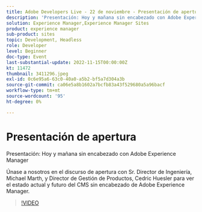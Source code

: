 ```yaml
---
title: Adobe Developers Live - 22 de noviembre - Presentación de apertura
description: 'Presentación: Hoy y mañana sin encabezado con Adobe Experience ManagerÚnase a nosotros en la presentación de apertura con Sr. Director de ingeniería, Michael Marth, y Director de gestión de productos, Cedric Huesler, para obtener una visión del estado actual y futuro del CMS sin encabezado de Adobe Experience Manager.'
solution: Experience Manager,Experience Manager Sites
product: experience manager
sub-product: sites
topic: Development, Headless
role: Developer
level: Beginner
doc-type: Event
last-substantial-update: 2022-11-15T00:00:00Z
kt: 11472
thumbnail: 3411296.jpeg
exl-id: 0c6e95a6-63c0-40a0-a5b2-bf5a7d304a3b
source-git-commit: ca06e5a8b1602a7bcfb83a43f529680a5a96bacf
workflow-type: tm+mt
source-wordcount: '95'
ht-degree: 0%

---
```


# Presentación de apertura

Presentación: Hoy y mañana sin encabezado con Adobe Experience Manager

Únase a nosotros en el discurso de apertura con Sr. Director de Ingeniería, Michael Marth, y Director de Gestión de Productos, Cedric Huesler para ver el estado actual y futuro del CMS sin encabezado de Adobe Experience Manager.

>[!VIDEO](https://video.tv.adobe.com/v/3411296/?quality=12&learn=on)
